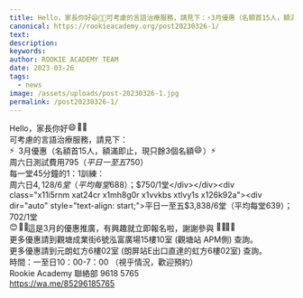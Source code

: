 ```yaml
---
title: Hello，家長你好😄👋🏻可考慮的言語治療服務，請見下：⚡3月優惠（名額首15人，額滿即止，現只餘3個名額😄）⚡
canonical: https://rookieacademy.org/post20230326-1/
text: 
description: 
keywords: 
author: ROOKIE ACADEMY TEAM
date: 2023-03-26
tags:
  - news
image: /assets/uploads/post-20230326-1.jpg
permalink: /post20230326-1/
---
```

<span class="x193iq5w xeuugli x13faqbe x1vvkbs x1xmvt09 x1lliihq x1s928wv xhkezso x1gmr53x x1cpjm7i x1fgarty x1943h6x xudqn12 x3x7a5m x6prxxf xvq8zen xo1l8bm xzsf02u x1yc453h" dir="auto"><div class="x11i5rnm xat24cr x1mh8g0r x1vvkbs xdj266r x126k92a"><div dir="auto" style="text-align: start;">Hello，家長你好<span class="x3nfvp2 x1j61x8r x1fcty0u xdj266r xhhsvwb xat24cr xgzva0m xxymvpz xlup9mm x1kky2od"><img height="16" width="16" alt="😄" referrerpolicy="origin-when-cross-origin" src="https://static.xx.fbcdn.net/images/emoji.php/v9/t2b/1.5/16/1f604.png"></span><span class="x3nfvp2 x1j61x8r x1fcty0u xdj266r xhhsvwb xat24cr xgzva0m xxymvpz xlup9mm x1kky2od"><img height="16" width="16" alt="👋🏻" referrerpolicy="origin-when-cross-origin" src="https://static.xx.fbcdn.net/images/emoji.php/v9/t8e/1.5/16/1f44b_1f3fb.png"></span></div></div><div class="x11i5rnm xat24cr x1mh8g0r x1vvkbs xtlvy1s x126k92a"><div dir="auto" style="text-align: start;">可考慮的言語治療服務，請見下：</div></div><div class="x11i5rnm xat24cr x1mh8g0r x1vvkbs xtlvy1s x126k92a"><div dir="auto" style="text-align: start;"><span class="x3nfvp2 x1j61x8r x1fcty0u xdj266r xhhsvwb xat24cr xgzva0m xxymvpz xlup9mm x1kky2od"><img height="16" width="16" alt="⚡" referrerpolicy="origin-when-cross-origin" src="https://static.xx.fbcdn.net/images/emoji.php/v9/te4/1.5/16/26a1.png"></span>3月優惠（名額首15人，額滿即止，現只餘3個名額<span class="x3nfvp2 x1j61x8r x1fcty0u xdj266r xhhsvwb xat24cr xgzva0m xxymvpz xlup9mm x1kky2od"><img height="16" width="16" alt="😄" referrerpolicy="origin-when-cross-origin" src="https://static.xx.fbcdn.net/images/emoji.php/v9/t2b/1.5/16/1f604.png"></span>）<span class="x3nfvp2 x1j61x8r x1fcty0u xdj266r xhhsvwb xat24cr xgzva0m xxymvpz xlup9mm x1kky2od"><img height="16" width="16" alt="⚡" referrerpolicy="origin-when-cross-origin" src="https://static.xx.fbcdn.net/images/emoji.php/v9/te4/1.5/16/26a1.png"></span></div></div><div class="x11i5rnm xat24cr x1mh8g0r x1vvkbs xtlvy1s x126k92a"><div dir="auto" style="text-align: start;"><span><a tabindex="-1"></a></span>周六日測試費用$795 （平日一至五$750）</div></div><div class="x11i5rnm xat24cr x1mh8g0r x1vvkbs xtlvy1s x126k92a"><div dir="auto" style="text-align: start;">每一堂45分鐘的1：1訓練：</div></div><div class="x11i5rnm xat24cr x1mh8g0r x1vvkbs xtlvy1s x126k92a"><div dir="auto" style="text-align: start;">周六日$4,128/6堂（平均每堂$688）；$750/1堂</div></div><div class="x11i5rnm xat24cr x1mh8g0r x1vvkbs xtlvy1s x126k92a"><div dir="auto" style="text-align: start;">平日一至五$3,838/6堂（平均每堂$639）；$702/1堂</div></div><div class="x11i5rnm xat24cr x1mh8g0r x1vvkbs xtlvy1s x126k92a"><div dir="auto" style="text-align: start;"><span class="x3nfvp2 x1j61x8r x1fcty0u xdj266r xhhsvwb xat24cr xgzva0m xxymvpz xlup9mm x1kky2od"><img height="16" width="16" alt="😊" referrerpolicy="origin-when-cross-origin" src="https://static.xx.fbcdn.net/images/emoji.php/v9/td8/1.5/16/1f60a.png"></span><span class="x3nfvp2 x1j61x8r x1fcty0u xdj266r xhhsvwb xat24cr xgzva0m xxymvpz xlup9mm x1kky2od"><img height="16" width="16" alt="🙏🏻" referrerpolicy="origin-when-cross-origin" src="https://static.xx.fbcdn.net/images/emoji.php/v9/t94/1.5/16/1f64f_1f3fb.png"></span>這是3月的優惠推廣，有興趣就立即報名啦，謝謝參與 <span class="x3nfvp2 x1j61x8r x1fcty0u xdj266r xhhsvwb xat24cr xgzva0m xxymvpz xlup9mm x1kky2od"><img height="16" width="16" alt="🏃🏼‍♂️" referrerpolicy="origin-when-cross-origin" src="https://static.xx.fbcdn.net/images/emoji.php/v9/tc0/1.5/16/1f3c3_1f3fc_200d_2642.png"></span><span class="x3nfvp2 x1j61x8r x1fcty0u xdj266r xhhsvwb xat24cr xgzva0m xxymvpz xlup9mm x1kky2od"><img height="16" width="16" alt="🏃🏼‍♀️" referrerpolicy="origin-when-cross-origin" src="https://static.xx.fbcdn.net/images/emoji.php/v9/tbe/1.5/16/1f3c3_1f3fc_200d_2640.png"></span></div></div><div class="x11i5rnm xat24cr x1mh8g0r x1vvkbs xtlvy1s x126k92a"><div dir="auto" style="text-align: start;">更多優惠請到觀塘成業街6號泓富廣場15樓10室 (觀塘站 APM側) 查詢。</div></div><div class="x11i5rnm xat24cr x1mh8g0r x1vvkbs xtlvy1s x126k92a"><div dir="auto" style="text-align: start;">更多優惠請到元朗虹方6樓02室 (朗屏站E出口直達的虹方6樓02室) 查詢。</div></div><div class="x11i5rnm xat24cr x1mh8g0r x1vvkbs xtlvy1s x126k92a"><div dir="auto" style="text-align: start;">時間：一至日10：00-7：00 （視乎情況，歡迎預約）</div></div><div class="x11i5rnm xat24cr x1mh8g0r x1vvkbs xtlvy1s x126k92a"><div dir="auto" style="text-align: start;">Rookie Academy 聯絡部 9618 5765 </div></div><div class="x11i5rnm xat24cr x1mh8g0r x1vvkbs xtlvy1s x126k92a"><div dir="auto" style="text-align: start;"><span><a class="x1i10hfl xjbqb8w x6umtig x1b1mbwd xaqea5y xav7gou x9f619 x1ypdohk xt0psk2 xe8uvvx xdj266r x11i5rnm xat24cr x1mh8g0r xexx8yu x4uap5 x18d9i69 xkhd6sd x16tdsg8 x1hl2dhg xggy1nq x1a2a7pz xt0b8zv x1fey0fg" href="https://l.facebook.com/l.php?u=https%3A%2F%2Fwa.me%2F85296185765%3Ffbclid%3DIwAR3sIWcNnblPfR0sQQ2daqU9kyrTTBYqL_WYJsJlautBlyvP1Y96p8fie0s&amp;h=AT31YqXFl125FVJO5YuykHTvt-xGIw2e4z--PHcaCzfwt4I_mfSTj8DDZwFtZXQ5L49CdH6316W4FDqkAcDubstPpPEgYRlcrB6YsUyMxurQ9RHyehi7fLbvUdD4kF7hgA5s&amp;__tn__=-UK-R&amp;c[0]=AT3lT9m82rQCaiQm5xivCcmHpxDOgkOeNSE26e1d-VYJ7qYaXEpNhuemOEHHqbhjly2s855JbRJOBDq3mOirOLybAamtOJJLSu9R1I2wUydT2be5my2loHYc7v_u8iB41tEph6XNpJZcDcBJT88SGopq3DApz8SGsEwnOUv6G0oNKeg3p_bgmP34sCXPDXbsBzPnBVIMJnliNGGtFMdsxRnwk2wxIt696Poi" rel="nofollow noopener" role="link" tabindex="0" target="_blank">https://wa.me/85296185765</a></span></div></div></span>